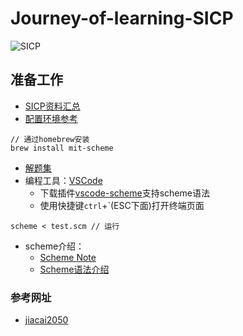 # Journey-of-learning-SICP
![SICP](https://tva1.sinaimg.cn/large/0081Kckwgy1glv9pc7r7aj30m80m8djq.jpg)
## 准备工作
- [SICP资料汇总](https://github.com/DeathKing/Learning-SICP)
- [配置环境参考](https://stackoverflow.com/questions/12322434/how-to-install-mit-scheme-on-mac)
```shell
// 通过homebrew安装
brew install mit-scheme
```
- [解题集](https://sicp.readthedocs.io/en/latest/)
- 编程工具：[VSCode](https://code.visualstudio.com/)
  - 下载插件[vscode-scheme](https://marketplace.visualstudio.com/items?itemName=sjhuangx.vscode-scheme)支持scheme语法
  - 使用快捷键`ctrl`+`(ESC下面)打开终端页面
```shell
scheme < test.scm // 运行
```
- scheme介绍：
  - [Scheme Note](https://irw.ncut.edu.tw/peterju/scheme.html#:~:text=%E8%B7%AF%E8%B3%87%E6%BA%90(Resource)-,%E7%B0%A1%E4%BB%8B(Introduction),%E6%8F%8F%E8%BF%B0%E4%B9%8B%EF%BC%8C%E6%93%85%E9%95%B7%E8%99%95%E7%90%86%E7%AC%A6%E8%99%9F%E3%80%82&text=%E5%87%BD%E6%95%B8%E8%AA%9E%E8%A8%80%E9%83%BD%E4%BB%A5lambda%20calculus%20%E7%82%BA%E7%90%86%E8%AB%96%E5%9F%BA%E7%A4%8E%E3%80%82)
  - [Scheme语法介绍](https://www.worldhello.net/doc/docbook_howto/ar01s04s06.html)
### 参考网址
- [jiacai2050](https://github.com/jiacai2050/sicp)